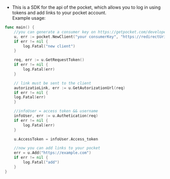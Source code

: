 
   * This is a SDK for the api of the pocket, which allows you to log in using tokens and add links to your pocket account.<br>
Example usage:
```go
func main() {
	//you can generate a consumer key on https://getpocket.com/developer/apps/
    u, err := pocket.NewClient("your consumerKey", "https://redirectUri.com")
    if err != nil {
        log.Fatal("new client")
    }

    req, err := u.GetRequestToken()
    if err != nil {
        log.Fatal(err)
    }

	// link must be sent to the client
    autorizatioLink, err := u.GetAutorizationUrl(req)
    if err != nil {
	log.Fatal(err)
    }

	//infoUser = access token && username
    infoUser, err := u.Authetication(req)
    if err != nil {
        log.Fatal(err)
    }

    u.AccessToken = infoUser.Access_token

	//now you can add links to your pocket
    err = u.Add("https://example.com")
    if err != nil {
        log.Fatal("add")
    }
}
```

